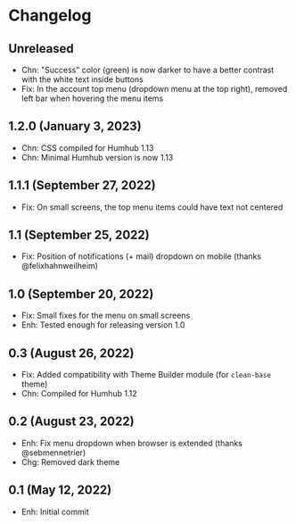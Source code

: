 Changelog
=========

Unreleased
--------------------
- Chn: "Success" color (green) is now darker to have a better contrast with the white text inside buttons
- Fix: In the account top menu (dropdown menu at the top right), removed left bar when hovering the menu items

1.2.0 (January 3, 2023)
--------------------
- Chn: CSS compiled for Humhub 1.13
- Chn: Minimal Humhub version is now 1.13

1.1.1 (September 27, 2022)
--------------------
- Fix: On small screens, the top menu items could have text not centered

1.1 (September 25, 2022)
--------------------
- Fix: Position of notifications (+ mail) dropdown on mobile (thanks @felixhahnweilheim)

1.0 (September 20, 2022)
--------------------
- Fix: Small fixes for the menu on small screens
- Enh: Tested enough for releasing version 1.0

0.3 (August 26, 2022)
--------------------
- Fix: Added compatibility with Theme Builder module (for `clean-base` theme)
- Chn: Compiled for Humhub 1.12

0.2 (August 23, 2022)
--------------------
- Enh: Fix menu dropdown when browser is extended (thanks @sebmennetrier)
- Chg: Removed dark theme

0.1 (May 12, 2022)
--------------------
- Enh: Initial commit
